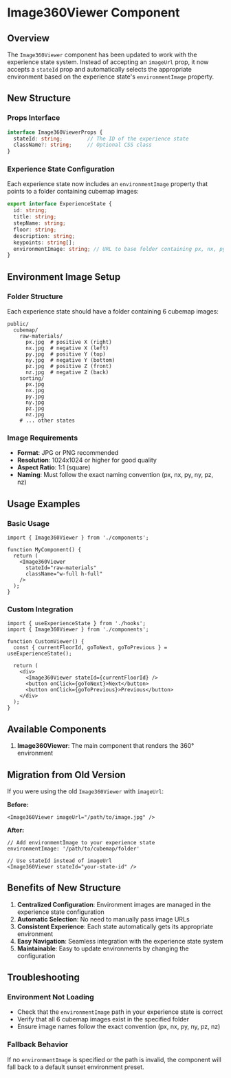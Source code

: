 # Image360Viewer Component

## Overview

The `Image360Viewer` component has been updated to work with the experience state system. Instead of accepting an `imageUrl` prop, it now accepts a `stateId` prop and automatically selects the appropriate environment based on the experience state's `environmentImage` property.

## New Structure

### Props Interface
```typescript
interface Image360ViewerProps {
  stateId: string;        // The ID of the experience state
  className?: string;     // Optional CSS class
}
```

### Experience State Configuration
Each experience state now includes an `environmentImage` property that points to a folder containing cubemap images:

```typescript
export interface ExperienceState {
  id: string;
  title: string;
  stepName: string;
  floor: string;
  description: string;
  keypoints: string[];
  environmentImage: string; // URL to base folder containing px, nx, py, ny, pz, nz images
}
```

## Environment Image Setup

### Folder Structure
Each experience state should have a folder containing 6 cubemap images:

```
public/
  cubemap/
    raw-materials/
      px.jpg  # positive X (right)
      nx.jpg  # negative X (left)
      py.jpg  # positive Y (top)
      ny.jpg  # negative Y (bottom)
      pz.jpg  # positive Z (front)
      nz.jpg  # negative Z (back)
    sorting/
      px.jpg
      nx.jpg
      py.jpg
      ny.jpg
      pz.jpg
      nz.jpg
    # ... other states
```

### Image Requirements
- **Format**: JPG or PNG recommended
- **Resolution**: 1024x1024 or higher for good quality
- **Aspect Ratio**: 1:1 (square)
- **Naming**: Must follow the exact naming convention (px, nx, py, ny, pz, nz)

## Usage Examples

### Basic Usage
```tsx
import { Image360Viewer } from './components';

function MyComponent() {
  return (
    <Image360Viewer 
      stateId="raw-materials" 
      className="w-full h-full" 
    />
  );
}
```


### Custom Integration
```tsx
import { useExperienceState } from './hooks';
import { Image360Viewer } from './components';

function CustomViewer() {
  const { currentFloorId, goToNext, goToPrevious } = useExperienceState();
  
  return (
    <div>
      <Image360Viewer stateId={currentFloorId} />
      <button onClick={goToNext}>Next</button>
      <button onClick={goToPrevious}>Previous</button>
    </div>
  );
}
```

## Available Components

1. **Image360Viewer**: The main component that renders the 360° environment

## Migration from Old Version

If you were using the old `Image360Viewer` with `imageUrl`:

**Before:**
```tsx
<Image360Viewer imageUrl="/path/to/image.jpg" />
```

**After:**
```tsx
// Add environmentImage to your experience state
environmentImage: '/path/to/cubemap/folder'

// Use stateId instead of imageUrl
<Image360Viewer stateId="your-state-id" />
```

## Benefits of New Structure

1. **Centralized Configuration**: Environment images are managed in the experience state configuration
2. **Automatic Selection**: No need to manually pass image URLs
3. **Consistent Experience**: Each state automatically gets its appropriate environment
4. **Easy Navigation**: Seamless integration with the experience state system
5. **Maintainable**: Easy to update environments by changing the configuration

## Troubleshooting

### Environment Not Loading
- Check that the `environmentImage` path in your experience state is correct
- Verify that all 6 cubemap images exist in the specified folder
- Ensure image names follow the exact convention (px, nx, py, ny, pz, nz)

### Fallback Behavior
If no `environmentImage` is specified or the path is invalid, the component will fall back to a default sunset environment preset.
